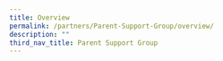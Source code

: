 ```yaml
---
title: Overview
permalink: /partners/Parent-Support-Group/overview/
description: ""
third_nav_title: Parent Support Group
---
```

